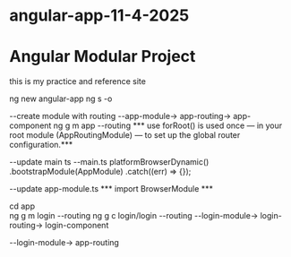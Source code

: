# angular-app-11-4-2025
# Angular Modular Project
this is my practice and reference site

ng new angular-app
ng s -o

--create module with routing
--app-module-> app-routing-> app-component
ng g m app --routing
*** use forRoot() is used once — in your root module (AppRoutingModule) — to set up the global router configuration.***


--update main ts 
--main.ts
platformBrowserDynamic()
  .bootstrapModule(AppModule)
  .catch((err) => {});

--update app-module.ts
*** import BrowserModule ***

 cd app  
 ng g m login --routing
 ng g c login/login --routing 
 --login-module-> login-routing-> login-component     

--login-module-> app-routing  
